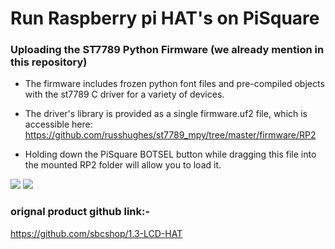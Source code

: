 # Run Raspberry pi HAT's on PiSquare 

### Uploading the ST7789 Python Firmware (we already mention in this repository)
 * The firmware includes frozen python font files and pre-compiled objects with the st7789 C driver for a variety of devices.
 * The driver's library is provided as a single firmware.uf2 file, which is accessible here:
    https://github.com/russhughes/st7789_mpy/tree/master/firmware/RP2
    
 * Holding down the PiSquare BOTSEL button while dragging this file into the mounted RP2 folder will allow you to load it.

<img src = "https://github.com/sbcshop/PiSquare/blob/main/Run%20raspberry%20HAT's%20on%20PiSquare/images/img0.jpg" />
<img src = "https://github.com/sbcshop/PiSquare/blob/main/Run%20raspberry%20HAT's%20on%20PiSquare/images/img1.jpg" />

### orignal product github link:-
https://github.com/sbcshop/1.3-LCD-HAT
